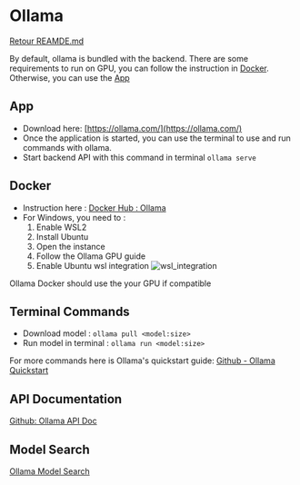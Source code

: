 # Ollama

[Retour REAMDE.md](/README.md#ollama)

By default, ollama is bundled with the backend. There are some requirements to run on GPU, you can follow the instruction in [Docker](#docker).
Otherwise, you can use the [App](#app)

## App

- Download here: [https://ollama.com/](https://ollama.com/)
- Once the application is started, you can use the terminal to use and run commands with ollama.
- Start backend API with this command in terminal `ollama serve`

## Docker

- Instruction here : [Docker Hub : Ollama](https://hub.docker.com/r/ollama/ollama)
- For Windows, you need to :
    1. Enable WSL2
    2. Install Ubuntu
    3. Open the instance
    4. Follow the Ollama GPU guide
    5. Enable Ubuntu wsl integration
    ![wsl_integration](./resources//wsl_integration.png)

Ollama Docker should use the your GPU if compatible

## Terminal Commands

- Download model : `ollama pull <model:size>`
- Run model in terminal : `ollama run <model:size>`

For more commands here is Ollama's quickstart guide: [Github - Ollama Quickstart](https://github.com/ollama/ollama/blob/main/README.md#quickstart)

## API Documentation

[Github: Ollama API Doc](https://github.com/ollama/ollama/blob/main/docs/api.md)

## Model Search

[Ollama Model Search](https://ollama.com/search)
